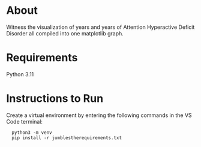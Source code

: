 # About

Witness the visualization of years and years of Attention Hyperactive Deficit Disorder all compiled into one matplotlib graph. 

# Requirements
Python 3.11

# Instructions to Run
Create a virtual environment by entering the following commands in the VS Code terminal:
```
  python3 -m venv
  pip install -r jumblestherequirements.txt
```
